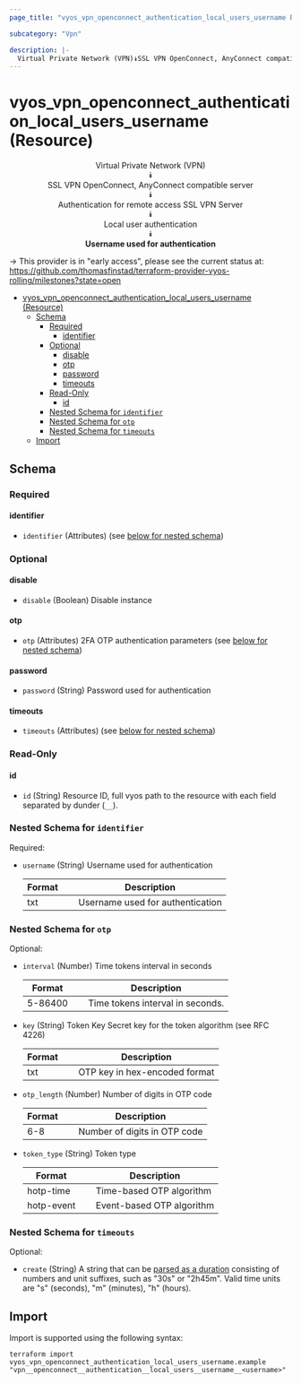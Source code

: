 ```yaml
---
page_title: "vyos_vpn_openconnect_authentication_local_users_username Resource - vyos"

subcategory: "Vpn"

description: |-
  Virtual Private Network (VPN)⯯SSL VPN OpenConnect, AnyConnect compatible server⯯Authentication for remote access SSL VPN Server⯯Local user authentication⯯Username used for authentication
---
```


# vyos_vpn_openconnect_authentication_local_users_username (Resource)
<center>

Virtual Private Network (VPN)  
⯯  
SSL VPN OpenConnect, AnyConnect compatible server  
⯯  
Authentication for remote access SSL VPN Server  
⯯  
Local user authentication  
⯯  
**Username used for authentication**


</center>

-> This provider is in "early access", please see the current status at: https://github.com/thomasfinstad/terraform-provider-vyos-rolling/milestones?state=open

<!--TOC-->

- [vyos_vpn_openconnect_authentication_local_users_username (Resource)](#vyos_vpn_openconnect_authentication_local_users_username-resource)
  - [Schema](#schema)
    - [Required](#required)
      - [identifier](#identifier)
    - [Optional](#optional)
      - [disable](#disable)
      - [otp](#otp)
      - [password](#password)
      - [timeouts](#timeouts)
    - [Read-Only](#read-only)
      - [id](#id)
    - [Nested Schema for `identifier`](#nested-schema-for-identifier)
    - [Nested Schema for `otp`](#nested-schema-for-otp)
    - [Nested Schema for `timeouts`](#nested-schema-for-timeouts)
  - [Import](#import)

<!--TOC-->

<!-- schema generated by tfplugindocs -->
## Schema

### Required

#### identifier
- `identifier` (Attributes) (see [below for nested schema](#nestedatt--identifier))

### Optional

#### disable
- `disable` (Boolean) Disable instance
#### otp
- `otp` (Attributes) 2FA OTP authentication parameters (see [below for nested schema](#nestedatt--otp))
#### password
- `password` (String) Password used for authentication
#### timeouts
- `timeouts` (Attributes) (see [below for nested schema](#nestedatt--timeouts))

### Read-Only

#### id
- `id` (String) Resource ID, full vyos path to the resource with each field separated by dunder (`__`).

<a id="nestedatt--identifier"></a>
### Nested Schema for `identifier`

Required:

- `username` (String) Username used for authentication

    |  Format  &emsp;|  Description                       |
    |----------|------------------------------------|
    |  txt     &emsp;|  Username used for authentication  |


<a id="nestedatt--otp"></a>
### Nested Schema for `otp`

Optional:

- `interval` (Number) Time tokens interval in seconds

    |  Format   &emsp;|  Description                       |
    |-----------|------------------------------------|
    |  5-86400  &emsp;|  Time tokens interval in seconds.  |
- `key` (String) Token Key Secret key for the token algorithm (see RFC 4226)

    |  Format  &emsp;|  Description                    |
    |----------|---------------------------------|
    |  txt     &emsp;|  OTP key in hex-encoded format  |
- `otp_length` (Number) Number of digits in OTP code

    |  Format  &emsp;|  Description                   |
    |----------|--------------------------------|
    |  6-8     &emsp;|  Number of digits in OTP code  |
- `token_type` (String) Token type

    |  Format      &emsp;|  Description                |
    |--------------|-----------------------------|
    |  hotp-time   &emsp;|  Time-based OTP algorithm   |
    |  hotp-event  &emsp;|  Event-based OTP algorithm  |


<a id="nestedatt--timeouts"></a>
### Nested Schema for `timeouts`

Optional:

- `create` (String) A string that can be [parsed as a duration](https://pkg.go.dev/time#ParseDuration) consisting of numbers and unit suffixes, such as &#34;30s&#34; or &#34;2h45m&#34;. Valid time units are &#34;s&#34; (seconds), &#34;m&#34; (minutes), &#34;h&#34; (hours).

## Import

Import is supported using the following syntax:

```shell
terraform import vyos_vpn_openconnect_authentication_local_users_username.example "vpn__openconnect__authentication__local_users__username__<username>"
```
